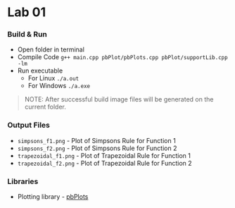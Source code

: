 # Lab 01

### Build & Run

- Open folder in terminal
- Compile Code  `g++ main.cpp pbPlot/pbPlots.cpp pbPlot/supportLib.cpp -lm`
- Run executable
    - For Linux `./a.out`
    - For Windows `./a.exe`

> NOTE: After successful build image files will be generated on the current folder.

### Output Files

- `simpsons_f1.png` - Plot of Simpsons Rule for Function 1
- `simpsons_f2.png` - Plot of Simpsons Rule for Function 2
- `trapezoidal_f1.png` - Plot of Trapezoidal Rule for Function 1
- `trapezoidal_f2.png` - Plot of Trapezoidal Rule for Function 2

### Libraries

- Plotting library - [pbPlots](https://github.com/InductiveComputerScience/pbPlots)